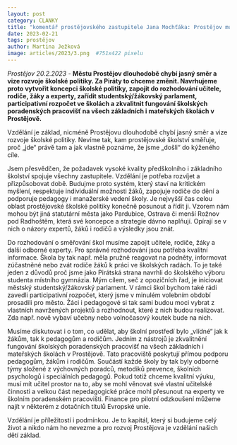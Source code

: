 ```yaml
---
layout: post
category: CLANKY
title: "komentář prostějovského zastupitele Jana Mochťáka: Prostějov musí budovat moderní školskou politiku, která děti připraví na život"
date: 2023-02-21
tags: prostějov
author: Martina Ježková
image: articles/2023/3.png  #751x422 pixelu
---
```

*Prostějov 20.2.2023 -* **Městu Prostějov dlouhodobě chybí jasný směr a vize rozvoje školské politiky. Za Piráty to chceme změnit. Navrhujeme proto vytvořit koncepci školské politiky, zapojit do rozhodování učitele, rodiče, žáky a experty, zařídit studentský/žákovský parlament, participativní rozpočet ve školách a zkvalitnit fungování školských poradenských pracovišť na všech základních i mateřských školách v Prostějově.**

Vzdělání je základ, nicméně Prostějovu dlouhodobě chybí jasný směr a vize rozvoje školské politiky. Nevíme tak, kam prostějovské školství směřuje, proč „jde“ právě tam a jak vlastně poznáme, že jsme „došli“ do kýženého cíle.

Jsem přesvědčen, že požadavek vysoké kvality předškolního i základního školství spojuje všechny zastupitele. Vzdělání je potřeba rozvíjet a přizpůsobovat době. Budujme proto systém, který staví na kritickém myšlení, respektuje individuální možnosti žáků, zapojuje rodiče do dění a podporuje pedagogy i manažerské vedení školy. Je nejvyšší čas celou oblast prostějovské školské politiky konečně posunout a řídit ji. Vzorem nám mohou být jiná statutární města jako Pardubice, Ostrava či menší Rožnov pod Radhoštěm, která své koncepce a strategie dávno naplňují. Opírají se v nich o názory expertů, žáků i rodičů a výsledky jsou znát.

Do rozhodování o směřování škol musíme zapojit učitele, rodiče, žáky a další odborné experty. Pro správné rozhodování jsou potřeba kvalitní informace. Škola by tak např. měla pružně reagovat na podněty, informovat zúčastněné nebo zvát rodiče žáků k práci ve školských radách. To je také jeden z důvodů proč jsme jako Pirátská strana navrhli do školského výboru studenta místního gymnázia. Mým cílem, seč z opozičních řad, je iniciovat městský studentský/žákovský parlament. V rámci škol bychom také rádi zavedli participativní rozpočet, který jsme v minulém volebním období prosadili pro město. Žáci i pedagogové si tak sami budou moci vybrat z vlastních navržených projektů a rozhodnout, které z nich budou realizovat. Zda např. nově vybaví učebny nebo volnočasový koutek bude na nich.

Musíme diskutovat i o tom, co udělat, aby školní prostředí bylo „vlídné“ jak k žákům, tak k pedagogům a rodičům. Jedním z nástrojů je zkvalitnění fungování školských poradenských pracovišť na všech základních i mateřských školách v Prostějově. Tato pracoviště poskytují přímou podporu pedagogům, žákům i rodičům. Součástí každé školy by tak byly odborné týmy složené z výchovných poradců, metodiků prevence, školních psychologů i speciálních pedagogů. Pokud totiž chceme kvalitní výuku, musí mít učitel prostor na to, aby se mohl věnovat své vlastní učitelské činnosti a velkou část nepedagogické práce mohl přesunout na experty ve školním poradenském pracovišti. Finance pro pilotní odzkoušení můžeme najít v některém z dotačních titulů Evropské unie.

Vzdělání je příležitostí i podmínkou. Je to kapitál, který si budujeme celý život a nikdo nám ho nevezme a pro rozvoj Prostějova je vzdělání našich dětí základ.
